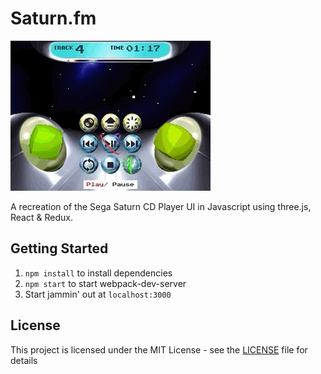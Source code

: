 # Saturn.fm
![](saturn-fm.gif)

A recreation of the Sega Saturn CD Player UI in Javascript using three.js, React & Redux.

## Getting Started

1. `npm install` to install dependencies
2. `npm start` to start webpack-dev-server
3. Start jammin' out at `localhost:3000`


## License

This project is licensed under the MIT License - see the [LICENSE](LICENSE) file for details

